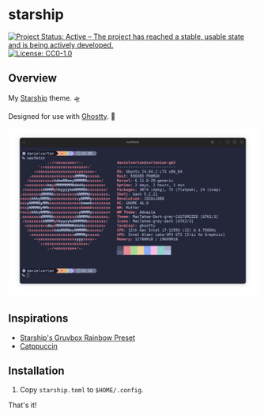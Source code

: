# starship

<!-- badges: start -->
[![Project Status: Active – The project has reached a stable, usable state and is being actively developed.](https://img.shields.io/badge/Repo%20Status-Active-10D810.svg)](https://www.repostatus.org/#active)
[![License: CC0-1.0](https://img.shields.io/badge/License-CC0_1.0-lightgrey.svg)](http://creativecommons.org/publicdomain/zero/1.0/)
<!-- badges: end -->

## Overview

My [Starship](https://starship.rs/) theme. 🛸

Designed for use with [Ghostty](https://github.com/danielvartan/ghostty). 👻

![](images/2025-07-07-18-10-27.png)

## Inspirations

- [Starship's Gruvbox Rainbow Preset](https://starship.rs/presets/gruvbox-rainbow)
- [Catppuccin](https://catppuccin.com/)

## Installation

1. Copy `starship.toml` to `$HOME/.config`.

That's it!
